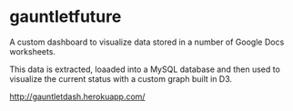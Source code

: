gauntletfuture
==============

A custom dashboard to visualize data stored in a number of Google Docs worksheets.

This data is extracted, loaaded into a MySQL database and then used to visualize the current status with a custom graph built in D3.

http://gauntletdash.herokuapp.com/
